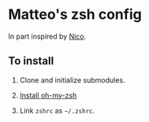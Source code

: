 # Matteo's zsh config

In part inspired by [Nico](https://github.com/nviennot/).

## To install

1. Clone and initialize submodules.

2. [Install oh-my-zsh](https://ohmyz.sh/#install)

3. Link `zshrc` as `~/.zshrc`.

